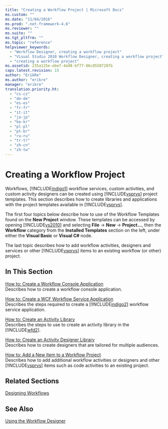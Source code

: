 ```yaml
---
title: "Creating a Workflow Project | Microsoft Docs"
ms.custom: ""
ms.date: "11/04/2016"
ms.prod: ".net-framework-4.6"
ms.reviewer: ""
ms.suite: ""
ms.tgt_pltfrm: ""
ms.topic: "reference"
helpviewer_keywords: 
  - "Workflow Designer, creating a workflow project"
  - "Visual Studio 2010 Workflow Designer, creating a workflow project"
  - "creating a workflow project"
ms.assetid: 235a125e-ebe7-4a98-bf77-86c8558728fb
caps.latest.revision: 15
author: "ErikRe"
ms.author: "erikre"
manager: "erikre"
translation.priority.ht: 
  - "cs-cz"
  - "de-de"
  - "es-es"
  - "fr-fr"
  - "it-it"
  - "ja-jp"
  - "ko-kr"
  - "pl-pl"
  - "pt-br"
  - "ru-ru"
  - "tr-tr"
  - "zh-cn"
  - "zh-tw"
---
```

# Creating a Workflow Project
Workflows, [!INCLUDE[indigo1](../workflow-designer/includes/indigo1_md.md)] workflow services, custom activities, and custom activity designers can be created using [!INCLUDE[vsprvs](../code-quality/includes/vsprvs_md.md)] project templates. This section describes how to create libraries and applications with the project templates available in [!INCLUDE[vsprvs](../code-quality/includes/vsprvs_md.md)].  
  
 The first four topics below describe how to use of the Workflow Templates found on the **New Project** window. These templates can be accessed by opening [!INCLUDE[vs2010](../misc/includes/vs2010_md.md)] and selecting **File** -> **New** -> **Project…**, then the **Workflow** category from the **Installed Templates** section on the left, under either the **Visual Basic** or **Visual C#** node.  
  
 The last topic describes how to add workflow activities, designers and services or other [!INCLUDE[vsprvs](../code-quality/includes/vsprvs_md.md)] items to an existing workflow (or other) project.  
  
## In This Section  
 [How to: Create a Workflow Console Application](../workflow-designer/how-to-create-a-workflow-console-application.md)  
 Describes how to create a workflow console application.  
  
 [How to: Create a WCF Workflow Service Application](../workflow-designer/how-to-create-a-wcf-workflow-service-application.md)  
 Describes the steps required to create a [!INCLUDE[indigo2](../workflow-designer/includes/indigo2_md.md)] workflow service application.  
  
 [How to: Create an Activity Library](../workflow-designer/how-to-create-an-activity-library.md)  
 Describes the steps to use to create an activity library in the [!INCLUDE[wfd2](../workflow-designer/includes/wfd2_md.md)].  
  
 [How to: Create an Activity Designer Library](../workflow-designer/how-to-create-an-activity-designer-library.md)  
 Describes how to create designers that are tailored for multiple audiences.  
  
 [How to: Add a New Item to a Workflow Project](../workflow-designer/how-to-add-a-new-item-to-a-workflow-project.md)  
 Describes how to add additional workflow activities or designers and other [!INCLUDE[vsprvs](../code-quality/includes/vsprvs_md.md)] items such as code activities to an existing project.  
  
## Related Sections  
 [Designing Workflows](http://msdn.microsoft.com/en-us/Library/41f727b5-b142-4c1b-b046-492b96135ae6)  
  
## See Also  
 [Using the Workflow Designer](../workflow-designer/using-the-workflow-designer.md)